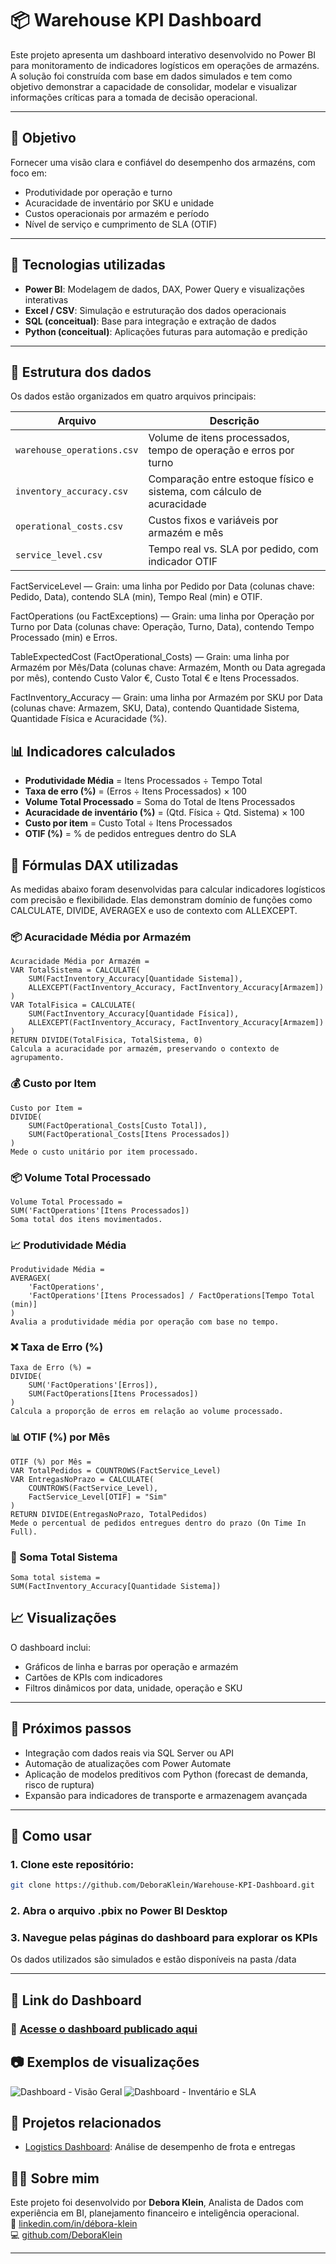 # 📦 Warehouse KPI Dashboard

Este projeto apresenta um dashboard interativo desenvolvido no Power BI para monitoramento de indicadores logísticos em operações de armazéns. A solução foi construída com base em dados simulados e tem como objetivo demonstrar a capacidade de consolidar, modelar e visualizar informações críticas para a tomada de decisão operacional.

---

## 🎯 Objetivo

Fornecer uma visão clara e confiável do desempenho dos armazéns, com foco em:

- Produtividade por operação e turno
- Acuracidade de inventário por SKU e unidade
- Custos operacionais por armazém e período
- Nível de serviço e cumprimento de SLA (OTIF)

---

## 🧠 Tecnologias utilizadas

- **Power BI**: Modelagem de dados, DAX, Power Query e visualizações interativas
- **Excel / CSV**: Simulação e estruturação dos dados operacionais
- **SQL (conceitual)**: Base para integração e extração de dados
- **Python (conceitual)**: Aplicações futuras para automação e predição

---

## 📁 Estrutura dos dados

Os dados estão organizados em quatro arquivos principais:

| Arquivo | Descrição |
|--------|-----------|
| `warehouse_operations.csv` | Volume de itens processados, tempo de operação e erros por turno |
| `inventory_accuracy.csv` | Comparação entre estoque físico e sistema, com cálculo de acuracidade |
| `operational_costs.csv` | Custos fixos e variáveis por armazém e mês |
| `service_level.csv` | Tempo real vs. SLA por pedido, com indicador OTIF |

FactServiceLevel — Grain: uma linha por Pedido por Data (colunas chave: Pedido, Data), contendo SLA (min), Tempo Real (min) e OTIF.

FactOperations (ou FactExceptions) — Grain: uma linha por Operação por Turno por Data (colunas chave: Operação, Turno, Data), contendo Tempo Processado (min) e Erros.

TableExpectedCost (FactOperational_Costs) — Grain: uma linha por Armazém por Mês/Data (colunas chave: Armazém, Month ou Data agregada por mês), contendo Custo Valor €, Custo Total € e Itens Processados.

FactInventory_Accuracy — Grain: uma linha por Armazém por SKU por Data (colunas chave: Armazem, SKU, Data), contendo Quantidade Sistema, Quantidade Física e Acuracidade (%).


## 📊 Indicadores calculados

- **Produtividade Média** = Itens Processados ÷ Tempo Total  
- **Taxa de erro (%)** = (Erros ÷ Itens Processados) × 100
- **Volume Total Processado** = Soma do Total de Itens Processados
- **Acuracidade de inventário (%)** = (Qtd. Física ÷ Qtd. Sistema) × 100  
- **Custo por item** = Custo Total ÷ Itens Processados  
- **OTIF (%)** = % de pedidos entregues dentro do SLA


## 🧮 Fórmulas DAX utilizadas
As medidas abaixo foram desenvolvidas para calcular indicadores logísticos com precisão e flexibilidade. Elas demonstram domínio de funções como CALCULATE, DIVIDE, AVERAGEX e uso de contexto com ALLEXCEPT.

### 📦 Acuracidade Média por Armazém
````
Acuracidade Média por Armazém = 
VAR TotalSistema = CALCULATE(
    SUM(FactInventory_Accuracy[Quantidade Sistema]), 
    ALLEXCEPT(FactInventory_Accuracy, FactInventory_Accuracy[Armazem])
)
VAR TotalFisica = CALCULATE(
    SUM(FactInventory_Accuracy[Quantidade Física]), 
    ALLEXCEPT(FactInventory_Accuracy, FactInventory_Accuracy[Armazem])
)
RETURN DIVIDE(TotalFisica, TotalSistema, 0)
Calcula a acuracidade por armazém, preservando o contexto de agrupamento.
````
### 💰 Custo por Item
````
Custo por Item = 
DIVIDE(
    SUM(FactOperational_Costs[Custo Total]), 
    SUM(FactOperational_Costs[Itens Processados])
)
Mede o custo unitário por item processado.
````
### 📦 Volume Total Processado
````
Volume Total Processado = 
SUM('FactOperations'[Itens Processados])
Soma total dos itens movimentados.
````
### 📈 Produtividade Média
```
Produtividade Média = 
AVERAGEX(
    'FactOperations', 
    'FactOperations'[Itens Processados] / FactOperations[Tempo Total (min)]
)
Avalia a produtividade média por operação com base no tempo.
````
### ❌ Taxa de Erro (%)
````
Taxa de Erro (%) = 
DIVIDE(
    SUM('FactOperations'[Erros]), 
    SUM(FactOperations[Itens Processados])
)
Calcula a proporção de erros em relação ao volume processado.
````
### 📊 OTIF (%) por Mês
````
OTIF (%) por Mês = 
VAR TotalPedidos = COUNTROWS(FactService_Level)
VAR EntregasNoPrazo = CALCULATE(
    COUNTROWS(FactService_Level),
    FactService_Level[OTIF] = "Sim"
)
RETURN DIVIDE(EntregasNoPrazo, TotalPedidos)
Mede o percentual de pedidos entregues dentro do prazo (On Time In Full).
````
### 🧮 Soma Total Sistema
````
Soma total sistema = 
SUM(FactInventory_Accuracy[Quantidade Sistema])
````
## 📈 Visualizações

O dashboard inclui:

- Gráficos de linha e barras por operação e armazém  
- Cartões de KPIs com indicadores  
- Filtros dinâmicos por data, unidade, operação e SKU  
  
---

## 🧩 Próximos passos

- Integração com dados reais via SQL Server ou API  
- Automação de atualizações com Power Automate  
- Aplicação de modelos preditivos com Python (forecast de demanda, risco de ruptura)  
- Expansão para indicadores de transporte e armazenagem avançada

---
## 🚀 Como usar

### 1. Clone este repositório:
   ```bash
   git clone https://github.com/DeboraKlein/Warehouse-KPI-Dashboard.git
````
### 2. Abra o arquivo .pbix no Power BI Desktop

### 3. Navegue pelas páginas do dashboard para explorar os KPIs

Os dados utilizados são simulados e estão disponíveis na pasta /data


---

## 🔗 Link do Dashboard  
### 🔗 [Acesse o dashboard publicado aqui](https://app.powerbi.com/view?r=eyJrIjoiNjA5NDRhYmMtMmZmNC00MmI5LTk1MGYtMWNiZWNlMTQ5NjZjIiwidCI6IjY1OWNlMmI4LTA3MTQtNDE5OC04YzM4LWRjOWI2MGFhYmI1NyJ9)





## 📷 Exemplos de visualizações

![Dashboard - Visão Geral](https://github.com/user-attachments/assets/029dcdf7-fb70-4744-a408-f5692a86ccf5)
![Dashboard - Inventário e SLA](https://github.com/user-attachments/assets/679a8d4f-8a06-425f-aafe-75c9e989f19c)

## 🔗 Projetos relacionados

- [Logistics Dashboard](https://github.com/DeboraKlein/Logistics-Dashboard): Análise de desempenho de frota e entregas



## 👩‍💻 Sobre mim

Este projeto foi desenvolvido por **Debora Klein**, Analista de Dados com experiência em BI, planejamento financeiro e inteligência operacional.  
🔗 [linkedin.com/in/débora-klein](https://linkedin.com/in/débora-klein)  
💻 [github.com/DeboraKlein](https://github.com/DeboraKlein)

---

